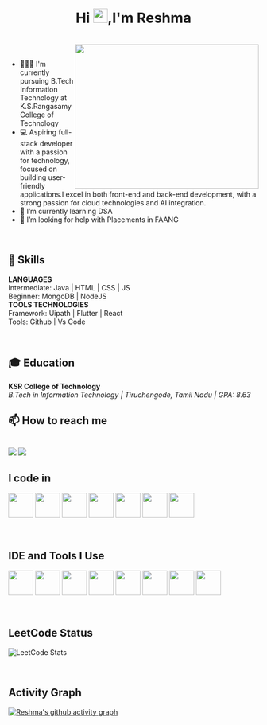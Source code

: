 <h1 align="center">Hi <img src="https://media.giphy.com/media/hvRJCLFzcasrR4ia7z/giphy.gif" width="29px">,I'm Reshma</h1>

<br>

<img align="right" width="370" height="290" src="https://user-images.githubusercontent.com/53649201/98462016-ee51fa80-21d6-11eb-92b9-393853f5490b.gif"> 

<br>

- 👩🏻‍💻 I'm currently pursuing B.Tech Information Technology at K.S.Rangasamy College of Technology                                             
- 💻 Aspiring full-stack developer with a passion for technology, focused on building user-friendly applications.I excel in both front-end and back-end development, with a strong passion for cloud technologies and AI integration.
- 🌱 I’m currently learning DSA
- 🤔 I’m looking for help with Placements in FAANG

<br>

##  🔧 Skills

**LANGUAGES**
<br>Intermediate: Java | HTML | CSS | JS 
<br>Beginner: MongoDB | NodeJS <br>
**TOOLS TECHNOLOGIES**
<br>Framework: Uipath | Flutter | React
<br>Tools: Github | Vs Code

<br>

## 🎓 Education

**KSR College of Technology**  
_B.Tech in Information Technology | Tiruchengode, Tamil Nadu | GPA: 8.63_  


 ## 📫 How to reach me 
 
<br />  [<img src="https://img.shields.io/badge/LinkedIn-0077B5?style=for-the-badge&logo=linkedin&logoColor=white" />](https://www.linkedin.com/in/reshma2108/)
 [<img src="https://img.shields.io/badge/Gmail-D14836?style=for-the-badge&logo=gmail&logoColor=white" />](https://www.linkedin.com/in/reshma2108)
<br>


## I code in

<p>
<img height="50" width="50" src="https://img.icons8.com/color/48/000000/python.png" /> 
<img height="50" width="50" src="https://img.icons8.com/color/48/000000/c-programming.png" />
<img height="50" width="50" src="https://img.icons8.com/color/48/000000/java-coffee-cup-logo.png" />
<img height="50" width="50" src="https://img.icons8.com/color/48/000000/html-5.png" /> 
<img height="50" width="50" src="https://img.icons8.com/color/48/000000/css3.png" />  
<img height="50" width="50" src="https://img.icons8.com/color/48/000000/javascript.png"/> 
<img height="50" width="50" src="https://img.icons8.com/color/48/000000/mysql-logo.png"/>

</p>
<br>


## IDE and Tools I Use

<p>
<img height="50" width="50" src="https://img.icons8.com/color/48/000000/visual-studio-code-2019.png"/> 
<img height="50" width="50" src="https://img.icons8.com/color/50/000000/git.png"/> 
<img height="50" src="https://img.icons8.com/officel/480/null/java-eclipse.png"/> 
<img height="50" src="https://img.icons8.com/color/480/null/notion--v1.png" /> 
<img height="50" width="50" src="https://img.icons8.com/doodle/48/000000/adobe-photoshop.png"/> 
<img height="50" width="50" src="https://img.icons8.com/color/48/000000/figma--v1.png"/> 
<img height="50" src="https://img.shields.io/badge/Netlify-00C7B7?style=for-the-badge&logo=netlify&logoColor=white"/> 
<img height="50" src="https://img.shields.io/badge/Adobe%20XD-FF61F6?style=for-the-badge&logo=Adobe%20XD&logoColor=white"/>

</p>
<br>


## LeetCode Status

![LeetCode Stats](https://leetcard.jacoblin.cool/Reshma_PM?theme=dark&font=Marcellus&ext=contest)

<br>


## Activity Graph

[![Reshma's github activity graph](https://github-readme-activity-graph.vercel.app/graph?username=RESHMAMUNIAPPAN&bg_color=181616&color=fafafa&line=77fb74&point=ffffff&area=true&hide_border=true)](https://github.com/RESHMAMUNIAPPAN/github-readme-activity-graph)
